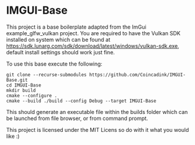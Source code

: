 # IMGUI-Base

This project is a base boilerplate adapted from the ImGui example_glfw_vulkan project. You are required to have the Vulkan SDK installed on system which can be found at https://sdk.lunarg.com/sdk/download/latest/windows/vulkan-sdk.exe, default install settings should work just fine.

To use this base execute the following:
```
git clone --recurse-submodules https://github.com/Coincadink/IMGUI-Base.git
cd IMGUI-Base
mkdir build
cmake --configure .
cmake --build ./build --config Debug --target IMGUI-Base
```
This should generate an executable file within the builds folder which can be launched from file browser, or from command prompt.

This project is licensed under the MIT Licens so do with it what you would like :)
